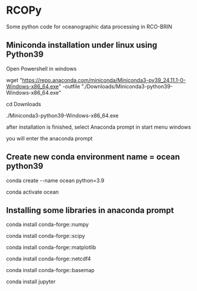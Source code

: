 # RCOPy
Some python code for oceanographic data processing in RCO-BRIN

## Miniconda installation under linux using Python39

Open Powershell in windows

wget "https://repo.anaconda.com/miniconda/Miniconda3-py39_24.11.1-0-Windows-x86_64.exe" -outfile "./Downloads/Miniconda3-python39-Windows-x86_64.exe"

cd Downloads

./Miniconda3-python39-Windows-x86_64.exe 

after installation is finished, select Anaconda prompt in start menu windows

you will enter the anaconda prompt 

## Create new conda environment name = ocean python39

conda create --name ocean python=3.9

conda activate ocean

## Installing some libraries in anaconda prompt

conda install conda-forge::numpy

conda install conda-forge::scipy

conda install conda-forge::matplotlib

conda install conda-forge::netcdf4

conda install conda-forge::basemap

conda install jupyter









